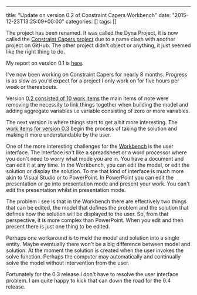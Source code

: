 ---
title: "Update on version 0.2 of Constraint Capers Workbench"
date: "2015-12-23T13:25:09+00:00"
categories: []
tags: []

The project has been renamed. It was called the Dyna Project, it is now called the <a href="https://github.com/constraint-capers">Constraint Capers project</a> due to a name clash with another project on GitHub. The other project didn't object or anything, it just seemed like the right thing to do.

My report on version 0.1 is <a href="http://techteapot.com/a-retrospective-on-dyna-project-version-0-1/">here</a>.

I've now been working on Constraint Capers for nearly 8 months. Progress is as slow as you'd expect for a project I only work on for five hours per week or thereabouts.

Version <a href="https://github.com/constraint-capers/workbench/issues?q=milestone%3Av0.2">0.2 consisted of 10 work items</a> the main items of note were removing the necessity to link things together when building the model and adding aggregate variables i.e variable consisting of zero or more variables.

The next version is where things start to get a bit more interesting. The <a href="https://github.com/constraint-capers/workbench/milestones/v0.3">work items for version 0.3</a> begin the process of taking the solution and making it more understandable by the user.

One of the more interesting challenges for the <a href="https://github.com/constraint-capers/workbench">Workbench</a> is the user interface. The interface isn't like a spreadsheet or a word processor where you don't need to worry what mode you are in. You have a document and can edit it at any time. In the Workbench, you can edit the model, or edit the solution or display the solution. To me that kind of interface is much more akin to Visual Studio or to PowerPoint. In PowerPoint you can edit the presentation or go into presentation mode and present your work. You can't edit the presentation whilst in presentation mode.

The problem I see is that in the Workbench there are effectively two things that can be edited, the model that defines the problem and the solution that defines how the solution will be displayed to the user. So, from that perspective, it is more complex than PowerPoint. When you edit and then present there is just one thing to be edited.

Perhaps one workaround is to meld the model and solution into a single entity. Maybe eventually there won't be a big difference between model and solution. At the moment the solution is created when the user invokes the solve function. Perhaps the computer may automatically and continually solve the model without intervention from the user.

Fortunately for the 0.3 release I don't have to resolve the user interface problem. I am quite happy to kick that can down the road for the 0.4 release.
